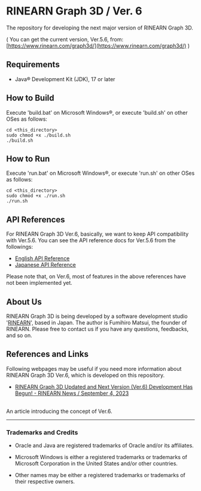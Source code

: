# RINEARN Graph 3D / Ver. 6

The repository for developing the next major version of RINEARN Graph 3D.

( You can get the current version, Ver.5.6, from: [https://www.rinearn.com/graph3d/](https://www.rinearn.com/graph3d/) )

## Requirements

* Java&reg; Development Kit (JDK), 17 or later

## How to Build

Execute 'build.bat' on Microsoft Windows&reg;, or execute 'build.sh' on other OSes as follows:

    cd <this_directory>
    sudo chmod +x ./build.sh
    ./build.sh

## How to Run

Execute 'run.bat' on Microsoft Windows&reg;, or execute 'run.sh' on other OSes as follows:

    cd <this_directory>
    sudo chmod +x ./run.sh
    ./run.sh

## API References

For RINEARN Graph 3D Ver.6, basically, we want to keep API compatibility with Ver.5.6.
You can see the API reference docs for Ver.5.6 from the followings:

* [English API Reference](https://www.rinearn.com/en-us/graph3d/api/)
* [Japanese API Reference](https://www.rinearn.com/ja-jp/graph3d/api/)

Please note that, on Ver.6, most of features in the above references have not been implemented yet.


## About Us

RINEARN Graph 3D is being developed by a software development studio '[RINEARN](https://www.rinearn.com/)', based in Japan.
The author is Fumihiro Matsui, the founder of RINEARN.
Please free to contact us if you have any questions, feedbacks, and so on.

## References and Links

Following webpages may be useful if you need more information about RINEARN Graph 3D Ver.6, which is developed on this repository.

* [RINEARN Graph 3D Updated and Next Version (Ver.6) Development Has Begun! - RINEARN News /  September 4, 2023](https://www.rinearn.com/en-us/info/news/2023/0904-software-update)
<br/>
An article introducing the concept of Ver.6.


---

### Trademarks and Credits

- Oracle and Java are registered trademarks of Oracle and/or its affiliates. 

- Microsoft Windows is either a registered trademarks or trademarks of Microsoft Corporation in the United States and/or other countries. 

- Other names may be either a registered trademarks or trademarks of their respective owners. 
